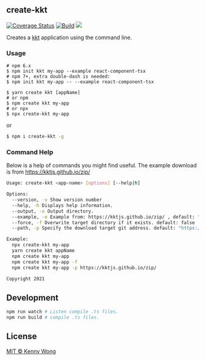 ## create-kkt

[![Coverage Status](https://coveralls.io/repos/github/kktjs/create-kkt/badge.svg?branch=master)](https://coveralls.io/github/kktjs/create-kkt?branch=master) [![Build](https://github.com/kktjs/create-kkt/workflows/Build/badge.svg)](https://github.com/kktjs/create-kkt/actions) [![](https://img.shields.io/npm/v/create-kkt.svg)](https://www.npmjs.com/package/create-kkt)

Creates a [kkt](https://github.com/kktjs/kkt) application using the command line.

### Usage

```shell
# npm 6.x
$ npm init kkt my-app --example react-component-tsx
# npm 7+, extra double-dash is needed:
$ npm init kkt my-app -- --example react-component-tsx

$ yarn create kkt [appName]
# or npm
$ npm create kkt my-app
# or npx
$ npx create-kkt my-app
```

or

```bash
$ npm i create-kkt -g
```

### Command Help

Below is a help of commands you might find useful. The example download is from https://kktjs.github.io/zip/

```bash
Usage: create-kkt <app-name> [options] [--help|h]

Options:
  --version, -v Show version number
  --help, -h Displays help information.
  --output, -o Output directory.
  --example, -e Example from: https://kktjs.github.io/zip/ , default: "basic"
  --force, -f Overwrite target directory if it exists. default: false
  --path, -p Specify the download target git address. default: "https://kktjs.github.io/zip/"

Example:
  npx create-kkt my-app
  yarn create kkt appName
  npm create kkt my-app
  npm create kkt my-app -f
  npm create kkt my-app -p https://kktjs.github.io/zip/

Copyright 2021
```

## Development

```bash
npm run watch # Listen compile .ts files.
npm run build # compile .ts files.
```

## License

[MIT © Kenny Wong](https://github.com/kktjs/kkt/blob/master/LICENSE)
